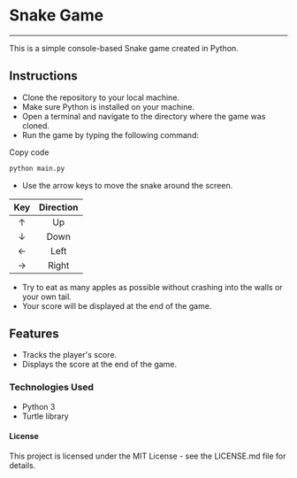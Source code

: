 # Snake Game
___

This is a simple console-based Snake game created in Python.

## Instructions
* Clone the repository to your local machine.
* Make sure Python is installed on your machine.
* Open a terminal and navigate to the directory where the game was cloned.
* Run the game by typing the following command:

Copy code <br />
```markdown
python main.py
```

* Use the arrow keys to move the snake around the screen.<br />

| Key | Direction | 
|:---:|:---------:|
|  ↑  |    Up     |
| 	↓  |   Down    |
|  ←  |   Left    |
|  →  |   Right   |


* Try to eat as many apples as possible without crashing into the walls or your own tail.
* Your score will be displayed at the end of the game.

## Features
* Tracks the player's score.
* Displays the score at the end of the game.

### Technologies Used
* Python 3
* Turtle library


#### License
This project is licensed under the MIT License - see the LICENSE.md file for details.

